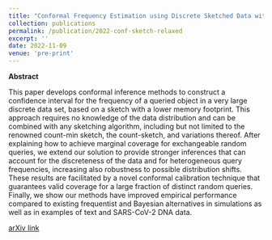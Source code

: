 ```yaml
---
title: "Conformal Frequency Estimation using Discrete Sketched Data with Coverage for Distinct Queries"
collection: publications
permalink: /publication/2022-conf-sketch-relaxed
excerpt: ''
date: 2022-11-09
venue: 'pre-print'
---
```


**Abstract**

This paper develops conformal inference methods to construct a confidence interval for the frequency of a queried object in a very large discrete data set, based on a sketch with a lower memory footprint. This approach requires no knowledge of the data distribution and can be combined with any sketching algorithm, including but not limited to the renowned count-min sketch, the count-sketch, and variations thereof. After explaining how to achieve marginal coverage for exchangeable random queries, we extend our solution to provide stronger inferences that can account for the discreteness of the data and for heterogeneous query frequencies, increasing also robustness to possible distribution shifts. These results are facilitated by a novel conformal calibration technique that guarantees valid coverage for a large fraction of distinct random queries. Finally, we show our methods have improved empirical performance compared to existing frequentist and Bayesian alternatives in simulations as well as in examples of text and SARS-CoV-2 DNA data.

[arXiv link](https://arxiv.org/pdf/2211.04612.pdf)
